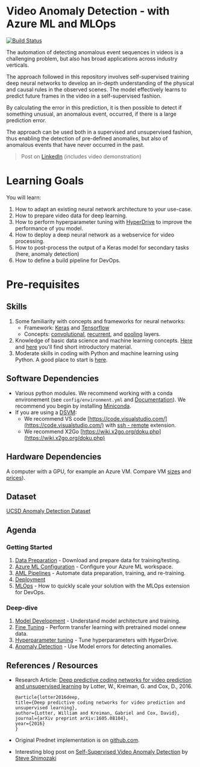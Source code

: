 # Video Anomaly Detection - with Azure ML and MLOps

[![Build Status](https://dev.azure.com/aidemos/MLOps/_apis/build/status/Microsoft.MLOps_VideoAnomalyDetection?branchName=master)](https://dev.azure.com/aidemos/MLOps/_build/latest?definitionId=88?branchName=master)

The automation of detecting anomalous event sequences in videos is a challenging problem, but also has broad applications across industry verticals.  

The approach followed in this repository involves self-supervised training deep neural networks to develop an in-depth understanding of the physical and causal rules in the observed scenes. The model effectively learns to predict future frames in the video in a self-supervised fashion. 

By calculating the error in this prediction, it is then possible to detect if something unusual, an anomalous event, occurred, if there is a large prediction error.  

The approach can be used both in a supervised and unsupervised fashion, thus enabling the detection of pre-defined anomalies, but also of anomalous events that have never occurred in the past. 

> Post on [LinkedIn](https://www.linkedin.com/feed/update/urn:li:activity:6512538611181846528) (includes video demonstration)

# Learning Goals

You will learn:
1. How to adapt an existing neural network architecture to your use-case.
1. How to prepare video data for deep learning. 
1. How to perform hyperparameter tuning with [HyperDrive](https://azure.microsoft.com/en-us/blog/experimentation-using-azure-machine-learning/) to improve the performance of you model.
1. How to deploy a deep neural network as a webservice for video processing. 
1. How to post-process the output of a Keras model for secondary tasks (here, anomaly detection)
2. How to define a build pipeline for DevOps.


# Pre-requisites

## Skills

1. Some familiarity with concepts and frameworks for neural networks:
	- Framework: [Keras](https://keras.io/) and [Tensorflow](https://www.tensorflow.org/)
	- Concepts: [convolutional](https://keras.io/layers/convolutional/), [recurrent](https://keras.io/layers/recurrent/), and [pooling](https://keras.io/layers/pooling/) layers.
2. Knowledge of basic data science and machine learning concepts. [Here](https://www.youtube.com/watch?v=gNV9EqwXCpw) and [here](https://www.youtube.com/watch?v=GBDSBInvz08) you'll find short introductory material.
3. Moderate skills in coding with Python and machine learning using Python. A good place to start is [here](https://www.youtube.com/watch?v=-Rf4fZDQ0yw&list=PLjgj6kdf_snaw8QnlhK5f3DzFDFKDU5f4).

## Software Dependencies

- Various python modules. We recommend working with a conda environement (see `config/environment.yml` and [Documentation](https://conda.io/projects/conda/en/latest/user-guide/tasks/manage-environments.html)).  We recommend you begin by installing [Miniconda](https://docs.conda.io/en/latest/miniconda.html).
- If you are using a [DSVM](https://azure.microsoft.com/en-us/services/virtual-machines/data-science-virtual-machines/):
	- We recommend VS code [https://code.visualstudio.com/](https://code.visualstudio.com/) with [ssh - remote](https://code.visualstudio.com/docs/remote/ssh) extension.
	- We recommend X2Go [https://wiki.x2go.org/doku.php](https://wiki.x2go.org/doku.php)



## Hardware Dependencies

A computer with a GPU, for example an Azure VM.  Compare VM [sizes](https://docs.microsoft.com/en-us/azure/virtual-machines/windows/sizes-gpu) and [prices](https://azure.microsoft.com/en-us/pricing/details/virtual-machines/windows/)).

## Dataset

[UCSD Anomaly Detection Dataset](http://www.svcl.ucsd.edu/projects/anomaly/dataset.htm)

## Agenda

### Getting Started

1. [Data Preparation](./docs/data_prep_w_pillow.md) - Download and prepare data for training/testing.
1. [Azure ML Configuration](./docs/aml_configuration.md) - Configure your Azure ML workspace.
1. [AML Pipelines](./docs/aml_pipelines.md) - Automate data preparation, training, and re-training.
1. [Deployment](./docs/deployment.md)
1. [MLOps](./docs/mlops.md) - How to quickly scale your solution with the MLOps extension for DevOps.

### Deep-dive

1. [Model Development](./docs/model_development.md) - Understand model architecture and training.
1. [Fine Tuning](./docs/fine_tuning.md) - Perform transfer learning with pretrained model onnew data.
1. [Hyperparameter tuning](./docs/hyperparameter_tuning.md) - Tune hyperparameters with HyperDrive.
1. [Anomaly Detection](./docs/anomaly_detection.md) - Use Model errors for detecting anomalies.

## References / Resources

- Research Article: [Deep predictive coding networks for video prediction and unsupervised learning](https://arxiv.org/abs/1605.08104) by Lotter, W., Kreiman, G. and Cox, D., 2016.

	```
	@article{lotter2016deep,
	title={Deep predictive coding networks for video prediction and unsupervised learning},
	author={Lotter, William and Kreiman, Gabriel and Cox, David},
	journal={arXiv preprint arXiv:1605.08104},
	year={2016}
	}
	```
- Original Prednet implementation is on [github.com](https://coxlab.github.io/prednet/).

- Interesting blog post on [Self-Supervised Video Anomaly Detection](https://launchpad.ai/blog/video-anomaly-detection) by [Steve Shimozaki](https://launchpad.ai/blog?author=590f381c3e00bed4273e304b) 
